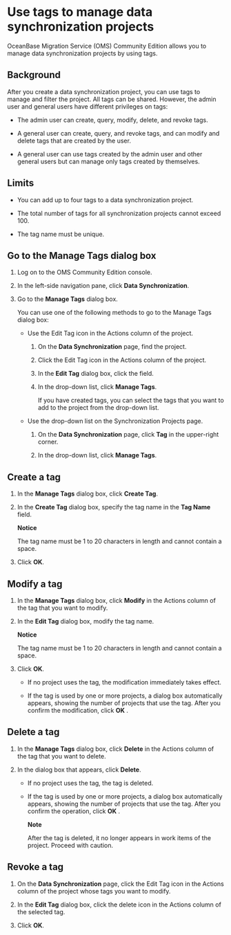 # Use tags to manage data synchronization projects

OceanBase Migration Service (OMS) Community Edition allows you to manage data synchronization projects by using tags.

## Background

After you create a data synchronization project, you can use tags to manage and filter the project. All tags can be shared. However, the admin user and general users have different privileges on tags:

* The admin user can create, query, modify, delete, and revoke tags.

* A general user can create, query, and revoke tags, and can modify and delete tags that are created by the user.

* A general user can use tags created by the admin user and other general users but can manage only tags created by themselves.

## Limits

* You can add up to four tags to a data synchronization project.

* The total number of tags for all synchronization projects cannot exceed 100.

* The tag name must be unique.

## Go to the Manage Tags dialog box

1. Log on to the OMS Community Edition console.

2. In the left-side navigation pane, click **Data Synchronization**.

3. Go to the **Manage Tags** dialog box.

   You can use one of the following methods to go to the Manage Tags dialog box:

   * Use the Edit Tag icon in the Actions column of the project.

     1. On the **Data Synchronization** page, find the project.

     2. Click the Edit Tag icon in the Actions column of the project.

     3. In the **Edit Tag** dialog box, click the field.

     4. In the drop-down list, click **Manage Tags**.

        If you have created tags, you can select the tags that you want to add to the project from the drop-down list.

   * Use the drop-down list on the Synchronization Projects page.

     1. On the **Data Synchronization** page, click **Tag** in the upper-right corner.

     2. In the drop-down list, click **Manage Tags**.

## Create a tag

1. In the **Manage Tags** dialog box, click **Create Tag**.

2. In the **Create Tag** dialog box, specify the tag name in the **Tag Name** field.

   **Notice**

   The tag name must be 1 to 20 characters in length and cannot contain a space.

3. Click **OK**.

## Modify a tag

1. In the **Manage Tags** dialog box, click **Modify** in the Actions column of the tag that you want to modify.

2. In the **Edit Tag** dialog box, modify the tag name.

   **Notice**

   The tag name must be 1 to 20 characters in length and cannot contain a space.

3. Click **OK**.

   * If no project uses the tag, the modification immediately takes effect.

   * If the tag is used by one or more projects, a dialog box automatically appears, showing the number of projects that use the tag. After you confirm the modification, click **OK** .

## Delete a tag

1. In the **Manage Tags** dialog box, click **Delete** in the Actions column of the tag that you want to delete.

2. In the dialog box that appears, click **Delete**.

   * If no project uses the tag, the tag is deleted.

   * If the tag is used by one or more projects, a dialog box automatically appears, showing the number of projects that use the tag. After you confirm the operation, click **OK** .

     **Note**

     After the tag is deleted, it no longer appears in work items of the project. Proceed with caution.

## Revoke a tag

1. On the **Data Synchronization** page, click the Edit Tag icon in the Actions column of the project whose tags you want to modify.

2. In the **Edit Tag** dialog box, click the delete icon in the Actions column of the selected tag.

3. Click **OK**.
